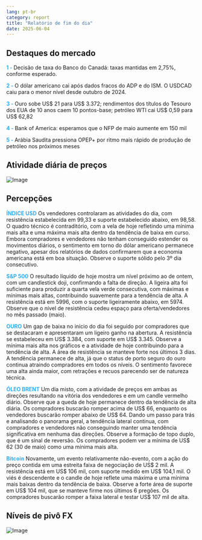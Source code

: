 ```yaml
---
lang: pt-br
category: report
title: "Relatório de fim do dia"
date: 2025-06-04
---
```



<h2>Destaques do mercado</h2>
<strong style="color: #2caef7;">1 - </strong> Decisão de taxa do Banco do Canadá: taxas mantidas em 2,75%, conforme esperado.

<strong style="color: #2caef7;">2 - </strong> O dólar americano cai após dados fracos do ADP e do ISM. O USDCAD caiu para o menor nível desde outubro de 2024.

<strong style="color: #2caef7;">3 - </strong> Ouro sobe US$ 21 para US$ 3.372; rendimentos dos títulos do Tesouro dos EUA de 10 anos caem 10 pontos-base; petróleo WTI cai US$ 0,59 para US$ 62,82

<strong style="color: #2caef7;">4 - </strong> Bank of America: esperamos que o NFP de maio aumente em 150 mil

<strong style="color: #2caef7;">5 - </strong> Arábia Saudita pressiona OPEP+ por ritmo mais rápido de produção de petróleo nos próximos meses



<h2>Atividade diária de preços</h2>
<img src="https://markleighedu.github.io/img/Jun-2025/04-Jun-2025/price.jpg" alt="Image"/>

<h2>Percepções</h2>
<strong style="color: #2caef7;">ÍNDICE USD</strong> Os vendedores controlaram as atividades do dia, com resistência estabelecida em 99,33 e suporte estabelecido abaixo, em 98,58. O quadro técnico é contraditório, com a vela de hoje refletindo uma mínima mais alta e uma máxima mais alta dentro da tendência de baixa em curso. Embora compradores e vendedores não tenham conseguido estender os movimentos diários, o sentimento em torno do dólar americano permanece negativo, apesar dos relatórios de dados confirmarem que a economia americana está em boa situação. Observe o suporte sólido pelo 3º dia consecutivo.

<strong style="color: #2caef7;">S&P 500</strong> O resultado líquido de hoje mostra um nível próximo ao de ontem, com um candlestick doji, confirmando a falta de direção. A ligeira alta foi suficiente para produzir a quarta vela verde consecutiva, com máximas e mínimas mais altas, contribuindo suavemente para a tendência de alta. A resistência está em 5996, com o suporte ligeiramente abaixo, em 5974. Observe que o nível de resistência cedeu espaço para oferta/vendedores no mês passado (maio).

<strong style="color: #2caef7;">OURO</strong> Um gap de baixa no início do dia foi seguido por compradores que se destacaram e apresentaram um ligeiro ganho na abertura. A resistência se estabeleceu em US$ 3.384, com suporte em US$ 3.345. Observe a mínima mais alta nos gráficos e a atividade de hoje contribuindo para a tendência de alta. A área de resistência se manteve forte nos últimos 3 dias. A tendência permanece de alta, já que o status de porto seguro do ouro continua atraindo compradores em todos os níveis. O sentimento favorece uma alta ainda maior, com retrações e recuos parecendo ser de natureza técnica.

<strong style="color: #2caef7;">ÓLEO BRENT</strong> Um dia misto, com a atividade de preços em ambas as direções resultando na vitória dos vendedores e em um candle vermelho diário. Observe que a queda de hoje permanece dentro da tendência de alta diária. Os compradores buscarão romper acima de US$ 66, enquanto os vendedores buscarão romper abaixo de US$ 64. Dando um passo para trás e analisando o panorama geral, a tendência lateral continua, com compradores e vendedores não conseguindo manter uma tendência significativa em nenhuma das direções. Observe a formação de topo duplo, que é um sinal de reversão. Os compradores podem ver a mínima de US$ 62 (30 de maio) como uma mínima mais alta.

<strong style="color: #2caef7;">Bitcoin</strong> Novamente, um evento relativamente não-evento, com a ação do preço contida em uma estreita faixa de negociação de US$ 2 mil. A resistência está em US$ 106 mil, com suporte medido em US$ 104,1 mil. O viés é descendente e o candle de hoje reflete uma máxima e uma mínima mais baixas dentro da tendência de baixa. Observe a forte área de suporte em US$ 104 mil, que se manteve firme nos últimos 6 pregões. Os compradores buscarão romper a faixa lateral e testar US$ 107 mil de alta.



<h2>Níveis de pivô FX</h2>
<img src="https://markleighedu.github.io/img/Jun-2025/04-Jun-2025/pivot.jpg" alt="Image"/>